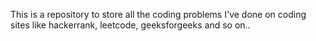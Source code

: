 This is a repository to store all the coding problems I've done on coding sites like hackerrank, leetcode, geeksforgeeks and so on..
